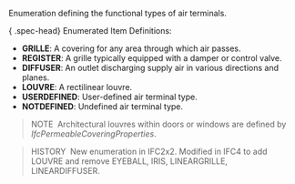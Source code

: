 ﻿Enumeration defining the functional types of air terminals.

{ .spec-head}
Enumerated Item Definitions:

* **GRILLE**: A covering for any area through which air passes.
* **REGISTER**: A grille typically equipped with a damper or control valve.
* **DIFFUSER**: An outlet discharging supply air in various directions and planes.
* **LOUVRE**: A rectilinear louvre.
* **USERDEFINED**: User-defined air terminal type.
* **NOTDEFINED**: Undefined air terminal type.

> NOTE&nbsp; Architectural louvres within doors or windows are defined by _IfcPermeableCoveringProperties_.

> HISTORY&nbsp; New enumeration in IFC2x2. Modified in IFC4 to add LOUVRE and remove EYEBALL, IRIS, LINEARGRILLE, LINEARDIFFUSER.